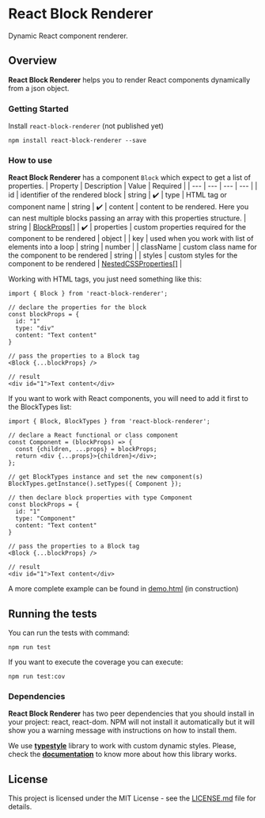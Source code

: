 # React Block Renderer

Dynamic React component renderer.

## Overview

**React Block Renderer** helps you to render React components dynamically from a json object.

### Getting Started

Install `react-block-renderer` (not published yet)

```shell
npm install react-block-renderer --save
```

### How to use

**React Block Renderer** has a component `Block` which expect to get a list of properties.
| Property | Description | Value | Required |
| --- | --- | --- | --- |
| id | identifier of the rendered block | string | :heavy_check_mark:
| type | HTML tag or component name | string | :heavy_check_mark:
| content | content to be rendered. Here you can nest multiple blocks passing an array with this properties structure. | string \| [BlockProps[]](https://github.com/srbarba/react-block-renderer/blob/e8437b2218ead2c93ba53a668fb484423cfb7023/src/blockRenderer.tsx#L19) | :heavy_check_mark:
| properties | custom properties required for the component to be rendered | object |
| key | used when you work with list of elements into a loop | string \| number |
| className | custom class name for the component to be rendered | string |
| styles | custom styles for the component to be rendered | [NestedCSSProperties[]](https://github.com/typestyle/typestyle/blob/f8cd6a01ab005efc638937615b87cbe9e562c8dd/src/types.ts#L29) |

Working with HTML tags, you just need something like this:
```
import { Block } from 'react-block-renderer';

// declare the properties for the block
const blockProps = {
  id: "1"
  type: "div"
  content: "Text content"
}

// pass the properties to a Block tag
<Block {...blockProps} />

// result
<div id="1">Text content</div>
```

If you want to work with React components, you will need to add it first to the BlockTypes list:

```
import { Block, BlockTypes } from 'react-block-renderer';

// declare a React functional or class component
const Component = (blockProps) => {
  const {children, ...props} = blockProps;
  return <div {...props}>{children}</div>;
};

// get BlockTypes instance and set the new component(s)
BlockTypes.getInstance().setTypes({ Component });

// then declare block properties with type Component
const blockProps = {
  id: "1"
  type: "Component"
  content: "Text content"
}

// pass the properties to a Block tag
<Block {...blockProps} />

// result
<div id="1">Text content</div>
```

A more complete example can be found in [demo.html]() (in construction)

## Running the tests

You can run the tests with command:

```
npm run test
```

If you want to execute the coverage you can execute:

```
npm run test:cov
```

### Dependencies

**React Block Renderer** has two peer dependencies that you should install in your project: react, react-dom. NPM will not install it automatically but it will show you a warning message with instructions on how to install them.

We use **[typestyle](https://github.com/typestyle/typestyle)** library to work with custom dynamic styles. Please, check the **[documentation]()** to know more about how this library works.

## License

This project is licensed under the MIT License - see the [LICENSE.md](LICENSE.md) file for details.